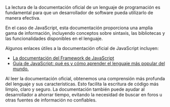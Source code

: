 La lectura de la documentación oficial de un lenguaje de programación es fundamental para que un desarrollador de software pueda utilizarlo de manera efectiva.

En el caso de JavaScript, esta documentación proporciona una amplia gama de información, incluyendo conceptos sobre sintaxis, las bibliotecas y las funcionalidades disponibles en el lenguaje.

Algunos enlaces útiles a la documentación oficial de JavaScript incluyen:

- [La documentación del Framework de JavaScript](https://developer.mozilla.org/es/docs/Learn/JavaScript/First_steps/What_is_JavaScript)
- [Guía de JavaScript: qué es y cómo aprender el lenguaje más popular del mundo.](https://www.aluracursos.com/blog/guia-de-javascript)

Al leer la documentación oficial, obtenemos una comprensión más profunda del lenguaje y sus características. Esto facilita la escritura de código más limpio, claro y seguro. La documentación también puede ayudar al desarrollador a ahorrar tiempo, evitando la necesidad de buscar en foros u otras fuentes de información no confiables.